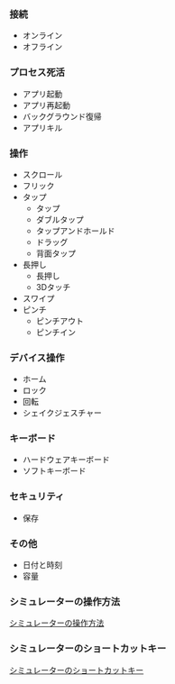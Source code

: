 

### 接続
  - オンライン
  - オフライン

### プロセス死活
  - アプリ起動
  - アプリ再起動
  - バックグラウンド復帰
  - アプリキル

### 操作
  - スクロール
  - フリック
  - タップ
    - タップ
    - ダブルタップ
    - タップアンドホールド
    - ドラッグ
    - 背面タップ
  - 長押し
    - 長押し
    - 3Dタッチ
  - スワイプ
  - ピンチ
    - ピンチアウト
    - ピンチイン

### デバイス操作
  - ホーム
  - ロック
  - 回転
  - シェイクジェスチャー

### キーボード
  - ハードウェアキーボード
  - ソフトキーボード

### セキュリティ
  - 保存

### その他
  - 日付と時刻
  - 容量

### シミュレーターの操作方法

[シミュレーターの操作方法](OperationManual.md)

### シミュレーターのショートカットキー

[シミュレーターのショートカットキー](ShortCutList.md)
